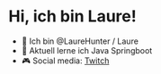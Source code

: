 # Hi, ich bin Laure!

- 👋 Ich bin @LaureHunter / Laure
- 🌱 Aktuell lerne ich Java Springboot
- 🎮 Social media: [Twitch](twitch.tv/laurahunter)

<!---
LaureHunter/LaureHunter is a ✨ special ✨ repository because its `README.md` (this file) appears on your GitHub profile.
You can click the Preview link to take a look at your changes.
--->
